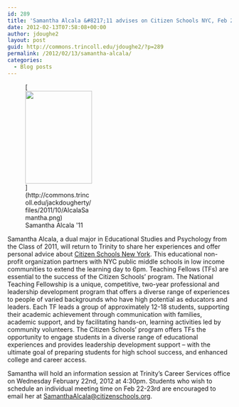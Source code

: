 ```yaml
---
id: 289
title: 'Samantha Alcala &#8217;11 advises on Citizen Schools NYC, Feb 22-23'
date: 2012-02-13T07:58:08+00:00
author: jdoughe2
layout: post
guid: http://commons.trincoll.edu/jdoughe2/?p=289
permalink: /2012/02/13/samantha-alcala/
categories:
  - Blog posts
---
```

<figure id="attachment_139" style="width: 150px" class="wp-caption alignright">[<img class="size-full wp-image-139" src="http://commons.trincoll.edu/jackdougherty/files/2011/10/AlcalaSamantha.png" alt="" width="150" height="209" />](http://commons.trincoll.edu/jackdougherty/files/2011/10/AlcalaSamantha.png)<figcaption class="wp-caption-text">Samantha Alcala '11</figcaption></figure> 

Samantha Alcala, a dual major in Educational Studies and Psychology from the Class of 2011, will return to Trinity to share her experiences and offer personal advice about <a href="http://www.citizenschools.org/newyork/" target="_blank">Citizen Schools New York</a>. This educational non-profit organization partners with NYC public middle schools in low income communities to extend the learning day to 6pm. Teaching Fellows (TFs) are essential to the success of the Citizen Schools’ program. The National Teaching Fellowship is a unique, competitive, two-year professional and leadership development program that offers a diverse range of experiences to people of varied backgrounds who have high potential as educators and leaders. Each TF leads a group of approximately 12-18 students, supporting their academic achievement through communication with families, academic support, and by facilitating hands-on, learning activities led by community volunteers. The Citizen Schools’ program offers TFs the opportunity to engage students in a diverse range of educational experiences and provides leadership development support – with the ultimate goal of preparing students for high school success, and enhanced college and career access.

Samantha will hold an information session at Trinity&#8217;s Career Services office on Wednesday February 22nd, 2012 at 4:30pm. Students who wish to schedule an individual meeting time on Feb 22-23rd are encouraged to email her at <SamanthaAlcala@citizenschools.org>.